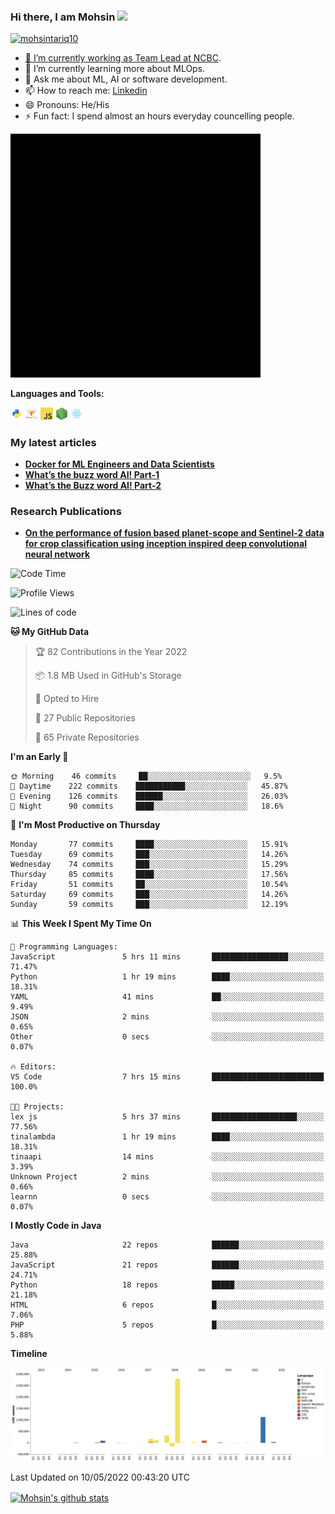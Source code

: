 ### Hi there, I am Mohsin <img src="https://media.giphy.com/media/hvRJCLFzcasrR4ia7z/giphy.gif" width="25px">
<a href="https://discord.gg/XTW52Kt">

<p align="left"> <img src="https://komarev.com/ghpvc/?username=mohsintariq10&label=Views&color=blue&style=plastic" alt="mohsintariq10" /> </p>

- 🔭 I’m currently working as Team Lead at [NCBC](https://ncbcpeshawar.com/).
- 🌱 I’m currently learning more about MLOps.
- 💬 Ask me about ML, AI or software development.
- 📫 How to reach me: [Linkedin](https://www.linkedin.com/in/mohsintariq10/)
- 😄 Pronouns: He/His
- ⚡ Fun fact: I spend almost an hours everyday councelling people.

<img src="./nn.gif" width="400" />

**Languages and Tools:**  

<code><img height="20" src="https://raw.githubusercontent.com/github/explore/80688e429a7d4ef2fca1e82350fe8e3517d3494d/topics/python/python.png"></code>
<code><img height="20" src="https://raw.githubusercontent.com/github/explore/80688e429a7d4ef2fca1e82350fe8e3517d3494d/topics/tensorflow/tensorflow.png"></code>
<code><img height="20" src="https://raw.githubusercontent.com/github/explore/80688e429a7d4ef2fca1e82350fe8e3517d3494d/topics/javascript/javascript.png"></code>
<code><img height="20" src="https://raw.githubusercontent.com/github/explore/80688e429a7d4ef2fca1e82350fe8e3517d3494d/topics/nodejs/nodejs.png"></code>
<code><img height="20" src="https://raw.githubusercontent.com/github/explore/80688e429a7d4ef2fca1e82350fe8e3517d3494d/topics/react-native/react-native.png"></code>

<h3>My latest articles</h3>
<ul>
  <li><a href="https://medium.com/@mohsin.tariq10/docker-for-ml-engineers-and-data-scientists-5a58018af2b9#18ad-4fc2d36cebf1"><b>Docker for ML Engineers and Data Scientists</b></a></li>

  <li><a href="https://medium.com/@mohsin.tariq10/whats-the-buzz-word-ai-part-1-d584e3265f09"><b>What’s the buzz word AI! Part-1</b></a></li>

  <li><a href="https://medium.com/@mohsin.tariq10/whats-the-buzz-word-ai-part-2-e9b55c34d120"><b>What’s the Buzz word AI! Part-2</b></a></li>

</ul>

<h3>Research Publications</h3>
<ul>
  <li><a href="https://journals.plos.org/plosone/article?id=10.1371/journal.pone.0239746"><b>On the performance of fusion based planet-scope and Sentinel-2 data for crop classification using inception inspired deep convolutional neural network</b></a></li>
</ul>

<!--START_SECTION:waka-->
![Code Time](http://img.shields.io/badge/Code%20Time-0-blue)

![Profile Views](http://img.shields.io/badge/Profile%20Views-0-blue)

![Lines of code](https://img.shields.io/badge/From%20Hello%20World%20I%27ve%20Written-5%20Million%20lines%20of%20code-blue)

**🐱 My GitHub Data** 

> 🏆 82 Contributions in the Year 2022
 > 
> 📦 1.8 MB Used in GitHub's Storage 
 > 
> 💼 Opted to Hire
 > 
> 📜 27 Public Repositories 
 > 
> 🔑 65 Private Repositories  
 > 
**I'm an Early 🐤** 

```text
🌞 Morning    46 commits     ██░░░░░░░░░░░░░░░░░░░░░░░   9.5% 
🌆 Daytime    222 commits    ███████████░░░░░░░░░░░░░░   45.87% 
🌃 Evening    126 commits    ██████░░░░░░░░░░░░░░░░░░░   26.03% 
🌙 Night      90 commits     ████░░░░░░░░░░░░░░░░░░░░░   18.6%

```
📅 **I'm Most Productive on Thursday** 

```text
Monday       77 commits     ████░░░░░░░░░░░░░░░░░░░░░   15.91% 
Tuesday      69 commits     ███░░░░░░░░░░░░░░░░░░░░░░   14.26% 
Wednesday    74 commits     ███░░░░░░░░░░░░░░░░░░░░░░   15.29% 
Thursday     85 commits     ████░░░░░░░░░░░░░░░░░░░░░   17.56% 
Friday       51 commits     ██░░░░░░░░░░░░░░░░░░░░░░░   10.54% 
Saturday     69 commits     ███░░░░░░░░░░░░░░░░░░░░░░   14.26% 
Sunday       59 commits     ███░░░░░░░░░░░░░░░░░░░░░░   12.19%

```


📊 **This Week I Spent My Time On** 

```text
💬 Programming Languages: 
JavaScript               5 hrs 11 mins       █████████████████░░░░░░░░   71.47% 
Python                   1 hr 19 mins        ████░░░░░░░░░░░░░░░░░░░░░   18.31% 
YAML                     41 mins             ██░░░░░░░░░░░░░░░░░░░░░░░   9.49% 
JSON                     2 mins              ░░░░░░░░░░░░░░░░░░░░░░░░░   0.65% 
Other                    0 secs              ░░░░░░░░░░░░░░░░░░░░░░░░░   0.07%

🔥 Editors: 
VS Code                  7 hrs 15 mins       █████████████████████████   100.0%

🐱‍💻 Projects: 
lex js                   5 hrs 37 mins       ███████████████████░░░░░░   77.56% 
tinalambda               1 hr 19 mins        ████░░░░░░░░░░░░░░░░░░░░░   18.31% 
tinaapi                  14 mins             ░░░░░░░░░░░░░░░░░░░░░░░░░   3.39% 
Unknown Project          2 mins              ░░░░░░░░░░░░░░░░░░░░░░░░░   0.66% 
learnn                   0 secs              ░░░░░░░░░░░░░░░░░░░░░░░░░   0.07%

```

**I Mostly Code in Java** 

```text
Java                     22 repos            ██████░░░░░░░░░░░░░░░░░░░   25.88% 
JavaScript               21 repos            ██████░░░░░░░░░░░░░░░░░░░   24.71% 
Python                   18 repos            █████░░░░░░░░░░░░░░░░░░░░   21.18% 
HTML                     6 repos             █░░░░░░░░░░░░░░░░░░░░░░░░   7.06% 
PHP                      5 repos             █░░░░░░░░░░░░░░░░░░░░░░░░   5.88%

```


**Timeline**

![Chart not found](https://raw.githubusercontent.com/MohsinTariq10/MohsinTariq10/main/charts/bar_graph.png) 


 Last Updated on 10/05/2022 00:43:20 UTC
<!--END_SECTION:waka-->

<a href="https://github.com/mohsintariq10">
 <img align="center" src="https://github-readme-stats.vercel.app/api?username=mohsintariq10&include_all_commits=True&count_private=True&show_icons=true&theme=light&line_height=27" alt="Mohsin's github stats"/>
</a>



